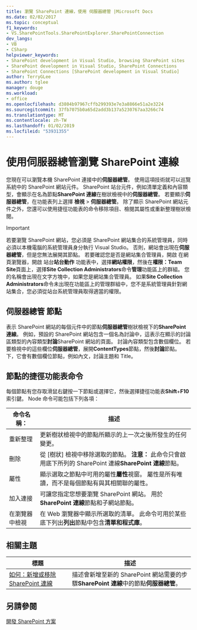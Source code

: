 ```yaml
---
title: 瀏覽 SharePoint 連線，使用 伺服器總管 |Microsoft Docs
ms.date: 02/02/2017
ms.topic: conceptual
f1_keywords:
- VS.SharePointTools.SharePointExplorer.SharePointConnection
dev_langs:
- VB
- CSharp
helpviewer_keywords:
- SharePoint development in Visual Studio, browsing SharePoint sites
- SharePoint development in Visual Studio, SharePoint Connections
- SharePoint Connections [SharePoint development in Visual Studio]
author: TerryGLee
ms.author: tglee
manager: douge
ms.workload:
- office
ms.openlocfilehash: d3804b97967cffb299393e7e3a8866e51a2e3224
ms.sourcegitcommit: 37fb7075b0a65d2add3b137a5230767aa3266c74
ms.translationtype: MT
ms.contentlocale: zh-TW
ms.lasthandoff: 01/02/2019
ms.locfileid: "53931355"
---
```

# <a name="browse-sharepoint-connections-by-using-server-explorer"></a>使用伺服器總管瀏覽 SharePoint 連線
  您現在可以瀏覽本機 SharePoint 連接中的**伺服器總管**。 使用這項技術就可以巡覽系統中的 SharePoint 網站元件。 SharePoint 站台元件，例如清單定義和內容類型，會顯示在名為節點**SharePoint 連線**在樹狀檢視中的**伺服器總管**。 若要顯示**伺服器總管**，在功能表列上選擇 **檢視** > **伺服器總管**。 除了顯示 SharePoint 網站元件之外，您還可以使用捷徑功能表的命令移除項目、檢閱其屬性或重新整理樹狀檢閱。  
  
> [!IMPORTANT]  
>  若要瀏覽 SharePoint 網站，您必須是 SharePoint 網站集合的系統管理員，同時必須以本機電腦的系統管理員身分執行 Visual Studio。 否則，網站會出現在**伺服器總管**，但是您無法展開其節點。 若要確認您是否是網站集合管理員，開啟 在網頁瀏覽器，開啟 站台**站台動作** 功能表中，選擇**網站權限**，然後在**權限：Team Site**頁面上，選擇**Site Collection Administrators**命令**管理**功能區上的群組。 您的名稱會出現在文字方塊中，如果您是網站集合管理員。 如果**Site Collection Administrators**命令未出現在功能區上的管理群組中，您不是系統管理員針對網站集合，您必須從站台系統管理員取得適當的權限。  
  
## <a name="server-explorer-nodes"></a>伺服器總管 節點
 表示 SharePoint 網站的每個元件中的節點**伺服器總管**樹狀檢視下的**SharePoint 連線**。 例如，預設的 SharePoint 網站包含一個名為討論中，這表示在顯示的討論區類型的內容類型**討論**SharePoint 網站的頁面。 討論內容類型包含數個欄位。 若要檢視中的這些欄位**伺服器總管**，展開**ContentTypes**節點，然後**討論**節點。 下，它會有數個欄位節點，例如內文，討論主題和 Title。  
  
## <a name="node-shortcut-menu-commands"></a>節點的捷徑功能表命令
 每個節點有您存取滑鼠右鍵按一下節點或選擇它，然後選擇捷徑功能表**Shift**+**F10**索引鍵。 Node 命令可能包括下列各項：  
  
|命令名稱：|描述|  
|------------------|-----------------|  
|重新整理|更新樹狀檢視中的節點所顯示的上一次之後所發生的任何變更。|  
|刪除|從 [樹狀] 檢視中移除選取的節點。 **注意：** 此命令只會啟用底下所列的 SharePoint 連線**SharePoint 連線**節點。|  
|屬性|顯示選取之節點中可用的屬性**屬性**視窗。 屬性是所有唯讀，而不是每個節點有與其相關聯的屬性。|  
|加入連接|可讓您指定您想要瀏覽 SharePoint 網站。 用於**SharePoint 連線**節點和子網站節點。|  
|在瀏覽器中檢視|在 Web 瀏覽器中顯示所選取的清單。 此命令可用於某些 底下列出**列出**節點中包含**清單和程式庫**。|  
  
## <a name="related-topics"></a>相關主題
  
|標題|描述|  
|-----------|-----------------|  
|[如何：新增或移除 SharePoint 連線](../sharepoint/how-to-add-or-remove-sharepoint-connections.md)|描述會新增至新的 SharePoint 網站需要的步驟**SharePoint 連線**中的節點**伺服器總管**。|  
  
## <a name="see-also"></a>另請參閱
 [開發 SharePoint 方案](../sharepoint/developing-sharepoint-solutions.md)  
